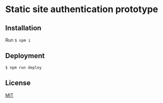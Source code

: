 # Static site authentication prototype

## Installation

Run `$ npm i`

## Deployment

`$ npm run deploy`

## License

[MIT](LICENSE)

